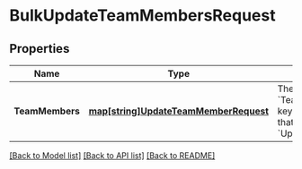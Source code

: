 # BulkUpdateTeamMembersRequest

## Properties
Name | Type | Description | Notes
------------ | ------------- | ------------- | -------------
**TeamMembers** | [**map[string]UpdateTeamMemberRequest**](UpdateTeamMemberRequest.md) | The data used to update the &#x60;TeamMember&#x60; objects. Each key is the &#x60;team_member_id&#x60; that maps to the &#x60;UpdateTeamMemberRequest&#x60;. | [default to null]

[[Back to Model list]](../README.md#documentation-for-models) [[Back to API list]](../README.md#documentation-for-api-endpoints) [[Back to README]](../README.md)

